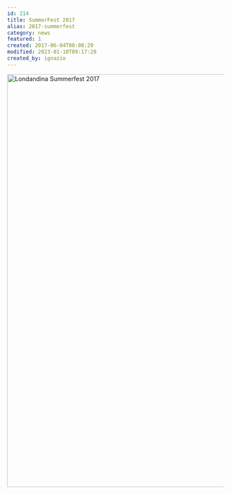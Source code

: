 ```yaml
---
id: 214
title: SummerFest 2017
alias: 2017-summerfest
category: news
featured: 1
created: 2017-06-04T08:08:29
modified: 2023-01-10T09:17:20
created_by: ignazio
---
```

<p>
 <img alt="Londandina Summerfest 2017" border="0" height="960" src="images/stories/2017-festa-baia.jpg" title="Londandina Summerfest 2017" width="679"/>
</p>
